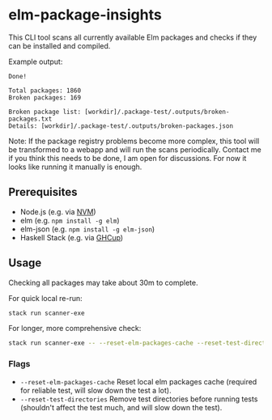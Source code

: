 # elm-package-insights

This CLI tool scans all currently available Elm packages and checks if they can be installed and compiled.

Example output:

```
Done!

Total packages: 1860
Broken packages: 169

Broken package list: [workdir]/.package-test/.outputs/broken-packages.txt
Details: [workdir]/.package-test/.outputs/broken-packages.json
```

Note: If the package registry problems become more complex, this tool will be transformed to a webapp and will run the scans periodically. Contact me if you think this needs to be done, I am open for discussions. For now it looks like running it manually is enough.

## Prerequisites

- Node.js (e.g. via [NVM](https://github.com/nvm-sh/nvm))
- elm (e.g. `npm install -g elm`)
- elm-json (e.g. `npm install -g elm-json`)
- Haskell Stack (e.g. via [GHCup](https://www.haskell.org/ghcup/))

## Usage

Checking all packages may take about 30m to complete.

For quick local re-run:

```sh
stack run scanner-exe
```

For longer, more comprehensive check:

```sh
stack run scanner-exe -- --reset-elm-packages-cache --reset-test-directories
```

### Flags

- `--reset-elm-packages-cache`
  Reset local elm packages cache (required for reliable test, will slow down the test a lot).
- `--reset-test-directories`
  Remove test directories before running tests (shouldn't affect the test much, and will slow down the test).
